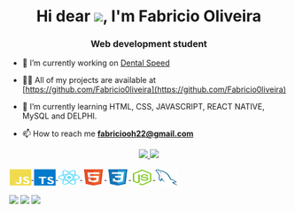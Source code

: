 <h1 align="center">Hi dear <img src="https://raw.githubusercontent.com/kaueMarques/kaueMarques/master/hi.gif" width="30px">, I'm Fabricio Oliveira</h1>
<h3 align="center">Web development student</h3>

- 🔭 I’m currently working on [Dental Speed](https://www.dentalspeed.com/)

- 👨‍💻 All of my projects are available at [https://github.com/Fabricio0liveira](https://github.com/Fabricio0liveira)

- 🌱 I’m currently learning HTML, CSS, JAVASCRIPT, REACT NATIVE, MySQL and DELPHI.

- 📫 How to reach me **fabriciooh22@gmail.com**

<div align="center">
  <a href="https://github.com/Fabricio0liveira">
  <img height="180em" src="https://github-readme-stats.vercel.app/api?username=Fabricio0liveira&show_icons=true&theme=dark&include_all_commits=true&count_private=true"/>
  <img height="180em" src="https://github-readme-stats.vercel.app/api/top-langs/?username=Fabricio0liveira&layout=compact&langs_count=7&theme=dark"/>
</div>
  
 <div style="display: inline_block"><br>
  <img align="center" alt="Fafa-Js" height="30" width="40" src="https://raw.githubusercontent.com/devicons/devicon/master/icons/javascript/javascript-plain.svg">
  <img align="center" alt="Fafa-Ts" height="30" width="40" src="https://raw.githubusercontent.com/devicons/devicon/master/icons/typescript/typescript-plain.svg">
  <img align="center" alt="Fafa-React" height="30" width="40" src="https://raw.githubusercontent.com/devicons/devicon/master/icons/react/react-original.svg">
  <img align="center" alt="Fafa-HTML" height="30" width="40" src="https://raw.githubusercontent.com/devicons/devicon/master/icons/html5/html5-original.svg">
  <img align="center" alt="Fafa-CSS" height="30" width="40" src="https://raw.githubusercontent.com/devicons/devicon/master/icons/css3/css3-original.svg">
  <img align="center" alt="Fafa-Nodejs" height="30" width="40" src="https://raw.githubusercontent.com/devicons/devicon/master/icons/nodejs/nodejs-original.svg">
   <img align="center" alt="Fafa-MySQL" height="30" width="40" src="https://raw.githubusercontent.com/devicons/devicon/master/icons/mysql/mysql-original.svg">
</div>
  <br>
<div> 
  <a href="https://www.instagram.com/fabricio_0liv3ira/" target="_blank"><img src="https://img.shields.io/badge/-Instagram-%23E4405F?style=for-the-badge&logo=instagram&logoColor=white" target="_blank"></a>
<!--  	<a href="#" target="_blank"><img src="https://img.shields.io/badge/Discord-7289DA?style=for-the-badge&logo=discord&logoColor=white" target="_blank"></a>  -->
  <a href = "mailto:fabriciooh22@gmail.com"><img src="https://img.shields.io/badge/-Gmail-%23333?style=for-the-badge&logo=gmail&logoColor=white" target="_blank"></a>
  <a href="https://www.linkedin.com/in/fabricio-de-oliveira-707147200/" target="_blank"><img src="https://img.shields.io/badge/-LinkedIn-%230077B5?style=for-the-badge&logo=linkedin&logoColor=white" target="_blank"></a> 
 
<!--   ![Snake animation](https://github.com/Fabricio0liveira/Fabricio0liveira/blob/output/github-contribution-grid-snake.svg) -->
</div>
